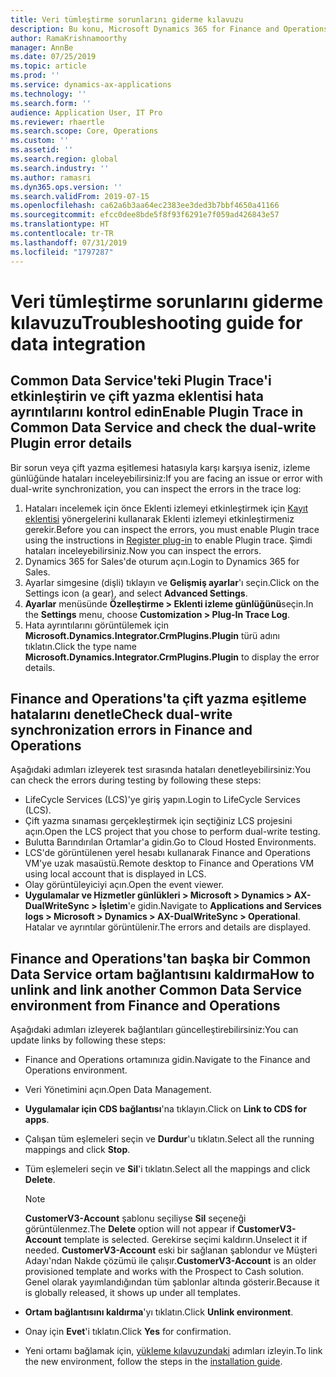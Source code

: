 ```yaml
---
title: Veri tümleştirme sorunlarını giderme kılavuzu
description: Bu konu, Microsoft Dynamics 365 for Finance and Operations ile Common Data Service arasında veri tümleştirme hakkında sorun giderme bilgileri sağlar.
author: RamaKrishnamoorthy
manager: AnnBe
ms.date: 07/25/2019
ms.topic: article
ms.prod: ''
ms.service: dynamics-ax-applications
ms.technology: ''
ms.search.form: ''
audience: Application User, IT Pro
ms.reviewer: rhaertle
ms.search.scope: Core, Operations
ms.custom: ''
ms.assetid: ''
ms.search.region: global
ms.search.industry: ''
ms.author: ramasri
ms.dyn365.ops.version: ''
ms.search.validFrom: 2019-07-15
ms.openlocfilehash: ca62a6b3aa64ec2383ee3ded3b7bbf4650a41166
ms.sourcegitcommit: efcc0dee8bde5f8f93f6291e7f059ad426843e57
ms.translationtype: HT
ms.contentlocale: tr-TR
ms.lasthandoff: 07/31/2019
ms.locfileid: "1797287"
---
```

# <a name="troubleshooting-guide-for-data-integration"></a><span data-ttu-id="e77e1-103">Veri tümleştirme sorunlarını giderme kılavuzu</span><span class="sxs-lookup"><span data-stu-id="e77e1-103">Troubleshooting guide for data integration</span></span>

## <a name="enable-plugin-trace-in-common-data-service-and-check-the-dual-write-plugin-error-details"></a><span data-ttu-id="e77e1-104">Common Data Service'teki Plugin Trace'i etkinleştirin ve çift yazma eklentisi hata ayrıntılarını kontrol edin</span><span class="sxs-lookup"><span data-stu-id="e77e1-104">Enable Plugin Trace in Common Data Service and check the dual-write Plugin error details</span></span>

<span data-ttu-id="e77e1-105">Bir sorun veya çift yazma eşitlemesi hatasıyla karşı karşıya iseniz, izleme günlüğünde hataları inceleyebilirsiniz:</span><span class="sxs-lookup"><span data-stu-id="e77e1-105">If you are facing an issue or error with dual-write synchronization, you can inspect the errors in the trace log:</span></span>

1. <span data-ttu-id="e77e1-106">Hataları incelemek için önce Eklenti izlemeyi etkinleştirmek için [Kayıt eklentisi](https://docs.microsoft.com/en-us/powerapps/developer/common-data-service/tutorial-write-plug-in#view-trace-logs) yönergelerini kullanarak Eklenti izlemeyi etkinleştirmeniz gerekir.</span><span class="sxs-lookup"><span data-stu-id="e77e1-106">Before you can inspect the errors, you must enable Plugin trace using the instructions in [Register plug-in](https://docs.microsoft.com/en-us/powerapps/developer/common-data-service/tutorial-write-plug-in#view-trace-logs) to enable Plugin trace.</span></span> <span data-ttu-id="e77e1-107">Şimdi hataları inceleyebilirsiniz.</span><span class="sxs-lookup"><span data-stu-id="e77e1-107">Now you can inspect the errors.</span></span>
2. <span data-ttu-id="e77e1-108">Dynamics 365 for Sales'de oturum açın.</span><span class="sxs-lookup"><span data-stu-id="e77e1-108">Login to Dynamics 365 for Sales.</span></span>
3. <span data-ttu-id="e77e1-109">Ayarlar simgesine (dişli) tıklayın ve **Gelişmiş ayarlar**'ı seçin.</span><span class="sxs-lookup"><span data-stu-id="e77e1-109">Click on the Settings icon (a gear), and select **Advanced Settings**.</span></span>
4. <span data-ttu-id="e77e1-110">**Ayarlar** menüsünde **Özelleştirme > Eklenti izleme günlüğünü**seçin.</span><span class="sxs-lookup"><span data-stu-id="e77e1-110">In the **Settings** menu, choose **Customization > Plug-In Trace Log**.</span></span>
5. <span data-ttu-id="e77e1-111">Hata ayrıntılarını görüntülemek için **Microsoft.Dynamics.Integrator.CrmPlugins.Plugin** türü adını tıklatın.</span><span class="sxs-lookup"><span data-stu-id="e77e1-111">Click the type name **Microsoft.Dynamics.Integrator.CrmPlugins.Plugin** to display the error details.</span></span>

## <a name="check-dual-write-synchronization-errors-in-finance-and-operations"></a><span data-ttu-id="e77e1-112">Finance and Operations'ta çift yazma eşitleme hatalarını denetle</span><span class="sxs-lookup"><span data-stu-id="e77e1-112">Check dual-write synchronization errors in Finance and Operations</span></span>

<span data-ttu-id="e77e1-113">Aşağıdaki adımları izleyerek test sırasında hataları denetleyebilirsiniz:</span><span class="sxs-lookup"><span data-stu-id="e77e1-113">You can check the errors during testing by following these steps:</span></span>

+ <span data-ttu-id="e77e1-114">LifeCycle Services (LCS)'ye giriş yapın.</span><span class="sxs-lookup"><span data-stu-id="e77e1-114">Login to LifeCycle Services (LCS).</span></span>
+ <span data-ttu-id="e77e1-115">Çift yazma sınaması gerçekleştirmek için seçtiğiniz LCS projesini açın.</span><span class="sxs-lookup"><span data-stu-id="e77e1-115">Open the LCS project that you chose to perform dual-write testing.</span></span>
+ <span data-ttu-id="e77e1-116">Bulutta Barındırılan Ortamlar'a gidin.</span><span class="sxs-lookup"><span data-stu-id="e77e1-116">Go to Cloud Hosted Environments.</span></span>
+ <span data-ttu-id="e77e1-117">LCS'de görüntülenen yerel hesabı kullanarak Finance and Operations VM'ye uzak masaüstü.</span><span class="sxs-lookup"><span data-stu-id="e77e1-117">Remote desktop to Finance and Operations VM using local account that is displayed in LCS.</span></span>
+ <span data-ttu-id="e77e1-118">Olay görüntüleyiciyi açın.</span><span class="sxs-lookup"><span data-stu-id="e77e1-118">Open the event viewer.</span></span> 
+ <span data-ttu-id="e77e1-119">**Uygulamalar ve Hizmetler günlükleri > Microsoft > Dynamics > AX-DualWriteSync > İşletim**'e gidin.</span><span class="sxs-lookup"><span data-stu-id="e77e1-119">Navigate to **Applications and Services logs > Microsoft > Dynamics > AX-DualWriteSync > Operational**.</span></span> <span data-ttu-id="e77e1-120">Hatalar ve ayrıntılar görüntülenir.</span><span class="sxs-lookup"><span data-stu-id="e77e1-120">The errors and details are displayed.</span></span>

## <a name="how-to-unlink-and-link-another-common-data-service-environment-from-finance-and-operations"></a><span data-ttu-id="e77e1-121">Finance and Operations'tan başka bir Common Data Service ortam bağlantısını kaldırma</span><span class="sxs-lookup"><span data-stu-id="e77e1-121">How to unlink and link another Common Data Service environment from Finance and Operations</span></span>

<span data-ttu-id="e77e1-122">Aşağıdaki adımları izleyerek bağlantıları güncelleştirebilirsiniz:</span><span class="sxs-lookup"><span data-stu-id="e77e1-122">You can update links by following these steps:</span></span>

+ <span data-ttu-id="e77e1-123">Finance and Operations ortamınıza gidin.</span><span class="sxs-lookup"><span data-stu-id="e77e1-123">Navigate to the Finance and Operations environment.</span></span>
+ <span data-ttu-id="e77e1-124">Veri Yönetimini açın.</span><span class="sxs-lookup"><span data-stu-id="e77e1-124">Open Data Management.</span></span>
+ <span data-ttu-id="e77e1-125">**Uygulamalar için CDS bağlantısı**'na tıklayın.</span><span class="sxs-lookup"><span data-stu-id="e77e1-125">Click on **Link to CDS for apps**.</span></span>
+ <span data-ttu-id="e77e1-126">Çalışan tüm eşlemeleri seçin ve **Durdur**'u tıklatın.</span><span class="sxs-lookup"><span data-stu-id="e77e1-126">Select all the running mappings and click **Stop**.</span></span> 
+ <span data-ttu-id="e77e1-127">Tüm eşlemeleri seçin ve **Sil**'i tıklatın.</span><span class="sxs-lookup"><span data-stu-id="e77e1-127">Select all the mappings and click **Delete**.</span></span>

    > [!NOTE]
    > <span data-ttu-id="e77e1-128">**CustomerV3-Account** şablonu seçiliyse **Sil** seçeneği görüntülenmez.</span><span class="sxs-lookup"><span data-stu-id="e77e1-128">The **Delete** option will not appear if **CustomerV3-Account** template is selected.</span></span> <span data-ttu-id="e77e1-129">Gerekirse seçimi kaldırın.</span><span class="sxs-lookup"><span data-stu-id="e77e1-129">Unselect it if needed.</span></span> <span data-ttu-id="e77e1-130">**CustomerV3-Account** eski bir sağlanan şablondur ve Müşteri Adayı'ndan Nakde çözümü ile çalışır.</span><span class="sxs-lookup"><span data-stu-id="e77e1-130">**CustomerV3-Account** is an older provisioned template and works with the Prospect to Cash solution.</span></span> <span data-ttu-id="e77e1-131">Genel olarak yayımlandığından tüm şablonlar altında gösterir.</span><span class="sxs-lookup"><span data-stu-id="e77e1-131">Because it is globally released, it shows up under all templates.</span></span>

+ <span data-ttu-id="e77e1-132">**Ortam bağlantısını kaldırma**'yı tıklatın.</span><span class="sxs-lookup"><span data-stu-id="e77e1-132">Click **Unlink environment**.</span></span>
+ <span data-ttu-id="e77e1-133">Onay için **Evet**'i tıklatın.</span><span class="sxs-lookup"><span data-stu-id="e77e1-133">Click **Yes** for confirmation.</span></span>
+ <span data-ttu-id="e77e1-134">Yeni ortamı bağlamak için, [yükleme kılavuzundaki](https://aka.ms/dualwrite-docs) adımları izleyin.</span><span class="sxs-lookup"><span data-stu-id="e77e1-134">To link the new environment, follow the steps in the [installation guide](https://aka.ms/dualwrite-docs).</span></span>

